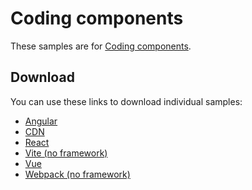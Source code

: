 # Coding components

These samples are for [Coding components](https://developers.arcgis.com/javascript/latest/references/coding-components/).

## Download

You can use these links to download individual samples:

- [Angular](https://esri.github.io/jsapi-resources/zips/coding-components-sample-angular.zip)
- [CDN](https://esri.github.io/jsapi-resources/zips/coding-components-sample-cdn.zip)
- [React](https://esri.github.io/jsapi-resources/zips/coding-components-sample-react.zip)
- [Vite (no framework)](https://esri.github.io/jsapi-resources/zips/coding-components-sample-vite.zip)
- [Vue](https://esri.github.io/jsapi-resources/zips/coding-components-sample-vue.zip)
- [Webpack (no framework)](https://esri.github.io/jsapi-resources/zips/coding-components-sample-webpack.zip)
